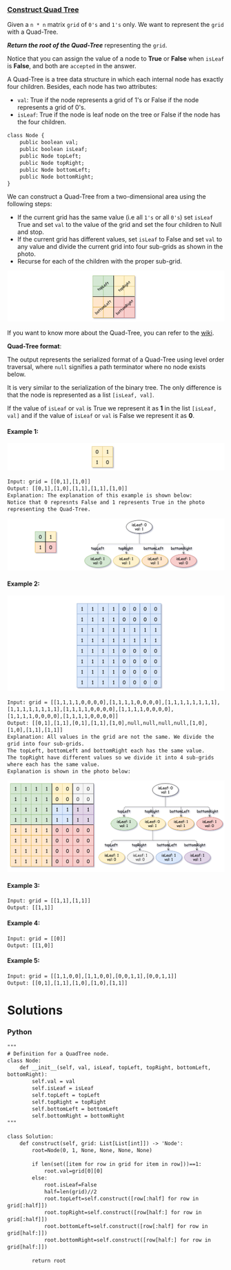 ### [Construct Quad Tree](https://leetcode.com/problems/construct-quad-tree/) <br>

Given a `n * n` matrix `grid` of `0's` and `1's` only. We want to represent the `grid` with a Quad-Tree.

***Return the root of the Quad-Tree*** representing the `grid`.

Notice that you can assign the value of a node to **True** or **False** when `isLeaf` is **False**, and both are `accepted` in the answer.

A Quad-Tree is a tree data structure in which each internal node has exactly four children. Besides, each node has two attributes:

 - `val`: True if the node represents a grid of 1's or False if the node represents a grid of 0's. 
 - `isLeaf`: True if the node is leaf node on the tree or False if the node has the four children.

```
class Node {
    public boolean val;
    public boolean isLeaf;
    public Node topLeft;
    public Node topRight;
    public Node bottomLeft;
    public Node bottomRight;
}

```

We can construct a Quad-Tree from a two-dimensional area using the following steps:

 - If the current grid has the same value (i.e all `1's` or all `0's`) set `isLeaf` True and set `val` to the value of the grid and set the four children to Null and stop.
 - If the current grid has different values, set `isLeaf` to False and set `val` to any value and divide the current grid into four sub-grids as shown in the photo.
 - Recurse for each of the children with the proper sub-grid.

<img src="../../../../../images/427new_top.png">



If you want to know more about the Quad-Tree, you can refer to the [wiki](https://en.wikipedia.org/wiki/Quadtree).

**Quad-Tree format**:

The output represents the serialized format of a Quad-Tree using level order traversal, where `null` signifies a path terminator where no node exists below.

It is very similar to the serialization of the binary tree. The only difference is that the node is represented as a list `[isLeaf, val]`.

If the value of `isLeaf` or `val` is True we represent it as **1** in the list `[isLeaf, val]` and if the value of `isLeaf` or `val` is False we represent it as **0**.





#### Example 1:
<img src="../../../../../images/427grid1.png">

```
Input: grid = [[0,1],[1,0]]
Output: [[0,1],[1,0],[1,1],[1,1],[1,0]]
Explanation: The explanation of this example is shown below:
Notice that 0 represnts False and 1 represents True in the photo representing the Quad-Tree.

```
<img src="../../../../../images/427e1tree.png">



#### Example 2:
<img src="../../../../../images/427e2mat.png">

```
Input: grid = [[1,1,1,1,0,0,0,0],[1,1,1,1,0,0,0,0],[1,1,1,1,1,1,1,1],[1,1,1,1,1,1,1,1],[1,1,1,1,0,0,0,0],[1,1,1,1,0,0,0,0],[1,1,1,1,0,0,0,0],[1,1,1,1,0,0,0,0]]
Output: [[0,1],[1,1],[0,1],[1,1],[1,0],null,null,null,null,[1,0],[1,0],[1,1],[1,1]]
Explanation: All values in the grid are not the same. We divide the grid into four sub-grids.
The topLeft, bottomLeft and bottomRight each has the same value.
The topRight have different values so we divide it into 4 sub-grids where each has the same value.
Explanation is shown in the photo below:

```
<img src="../../../../../images/427e2tree.png">




#### Example 3:

```
Input: grid = [[1,1],[1,1]]
Output: [[1,1]]

```


#### Example 4:

```
Input: grid = [[0]]
Output: [[1,0]]

```


#### Example 5:

```
Input: grid = [[1,1,0,0],[1,1,0,0],[0,0,1,1],[0,0,1,1]]
Output: [[0,1],[1,1],[1,0],[1,0],[1,1]]

```



# Solutions

### Python
```
"""
# Definition for a QuadTree node.
class Node:
    def __init__(self, val, isLeaf, topLeft, topRight, bottomLeft, bottomRight):
        self.val = val
        self.isLeaf = isLeaf
        self.topLeft = topLeft
        self.topRight = topRight
        self.bottomLeft = bottomLeft
        self.bottomRight = bottomRight
"""

class Solution:
    def construct(self, grid: List[List[int]]) -> 'Node':
        root=Node(0, 1, None, None, None, None)
        
        if len(set([item for row in grid for item in row]))==1:
            root.val=grid[0][0]
        else:
            root.isLeaf=False
            half=len(grid)//2
            root.topLeft=self.construct([row[:half] for row in grid[:half]])
            root.topRight=self.construct([row[half:] for row in grid[:half]])
            root.bottomLeft=self.construct([row[:half] for row in grid[half:]])
            root.bottomRight=self.construct([row[half:] for row in grid[half:]])
            
        return root
```
